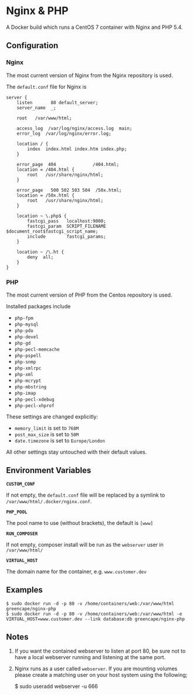 # Nginx & PHP

A Docker build which runs a CentOS 7 container with Nginx and PHP 5.4.

## Configuration

### Nginx

The most current version of Nginx from the Nginx repository is used.

The `default.conf` file for Nginx is
 
    server {
        listen       80 default_server;
        server_name  _;
    
        root   /var/www/html;
    
        access_log  /var/log/nginx/access.log  main;
        error_log  /var/log/nginx/error.log;
    
        location / {
            index  index.html index.htm index.php;
        }
    
        error_page  404              /404.html;
        location = /404.html {
            root   /usr/share/nginx/html;
        }
    
        error_page   500 502 503 504  /50x.html;
        location = /50x.html {
            root   /usr/share/nginx/html;
        }
    
        location ~ \.php$ {
            fastcgi_pass   localhost:9000;
            fastcgi_param  SCRIPT_FILENAME  $document_root$fastcgi_script_name;
            include        fastcgi_params;
        }
    
        location ~ /\.ht {
            deny  all;
        }
    }

### PHP

The most current version of PHP from the Centos repository is used.

Installed packages include

  - `php-fpm`
  - `php-mysql`
  - `php-pdo`
  - `php-devel`
  - `php-gd`
  - `php-pecl-memcache`
  - `php-pspell`
  - `php-snmp`
  - `php-xmlrpc`
  - `php-xml`
  - `php-mcrypt`
  - `php-mbstring`
  - `php-imap`
  - `php-pecl-xdebug`
  - `php-pecl-xhprof`

These settings are changed explicitly:

  - `memory_limit` is set to `768M`
  - `post_max_size` is set to `50M`
  - `date.timezone` is set to `Europe/London`

All other settings stay untouched with their default values.

## Environment Variables

**`CUSTOM_CONF`**

If not empty, the `default.conf` file will be replaced by a symlink to `/var/www/html/.docker/nginx.conf`.

**`PHP_POOL`**

The pool name to use (without brackets), the default is `[www]`

**`RUN_COMPOSER`**

If not empty, composer install will be run as the `webserver` user in `/var/www/html/`

**`VIRTUAL_HOST`**

The domain name for the container, e.g. `www.customer.dev`

## Examples

    $ sudo docker run -d -p 80 -v /home/containers/web:/var/www/html greencape/nginx-php
    $ sudo docker run -d -p 80 -v /home/containers/web:/var/www/html -e VIRTUAL_HOST=www.customer.dev --link database:db greencape/nginx-php

## Notes

  1. If you want the contained webserver to listen at port 80, be sure not to have a local webserver running and listening at the same port.

  2. Nginx runs as a user called `webserver`. If you are mounting volumes please create a matching user on your host system using the following;

        $ sudo useradd webserver -u 666
